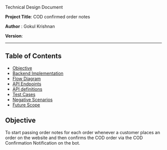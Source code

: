 Technical Design Document

**Project Title**: COD confirmed order notes

**Author** : Gokul Krishnan

**Version**:

---

## Table of Contents

- [Objective](#Objective)
- [Backend Implementation](#Backend-Implementation)
- [Flow Diagram](#Flow-Diagram)
- [API Endpoints](#API-Endpoints)
- [API definitions](#API-definitions)
- [Test Cases](#test-cases)
- [Negative Scenarios](#Negative-Scenarios)
- [Future Scope](#Future-Scope)

  

## **Objective**

  To start passing order notes for each order whenever a customer places an order on the website and then confirms the COD order via the COD Confirmation Notification on the bot.


